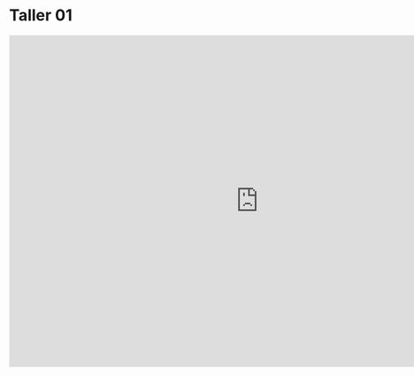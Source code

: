 # Taller 01

<iframe src="https://www.slideshare.net/slideshow/embed_code/key/2ESMAYroOTpIwo?hostedIn=slideshare&page=upload" width="900" height="600" frameborder="0" marginwidth="0" marginheight="0" scrolling="no"></iframe>
